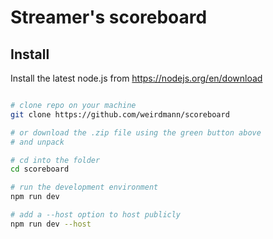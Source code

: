 # Streamer's scoreboard

## Install

Install the latest node.js from https://nodejs.org/en/download

```bash

# clone repo on your machine
git clone https://github.com/weirdmann/scoreboard

# or download the .zip file using the green button above
# and unpack

# cd into the folder
cd scoreboard

# run the development environment
npm run dev

# add a --host option to host publicly
npm run dev --host

```
